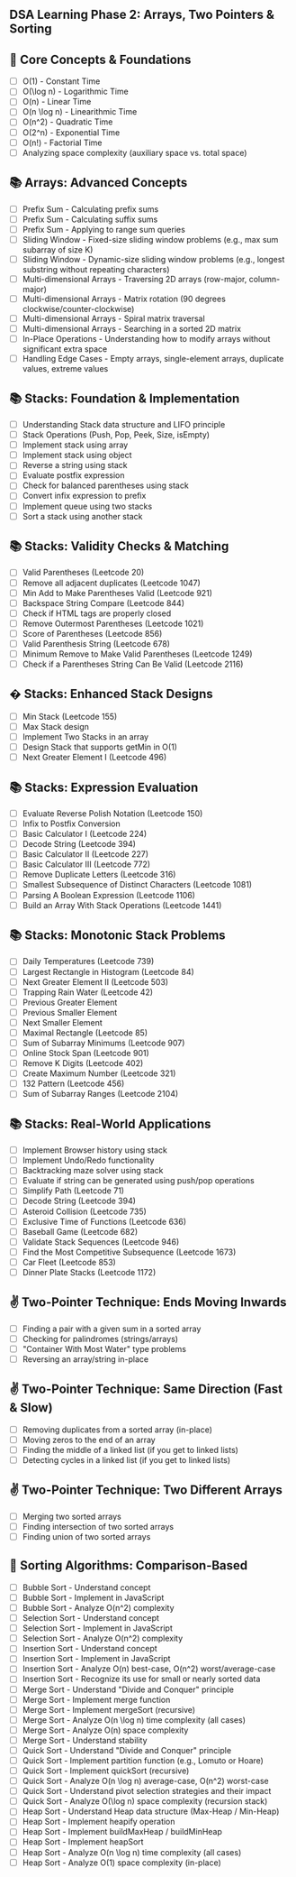 ## DSA Learning Phase 2: Arrays, Two Pointers & Sorting

## 🎯 Core Concepts & Foundations

- [ ] O(1) - Constant Time
- [ ] O(\log n) - Logarithmic Time
- [ ] O(n) - Linear Time
- [ ] O(n \log n) - Linearithmic Time
- [ ] O(n^2) - Quadratic Time
- [ ] O(2^n) - Exponential Time
- [ ] O(n!) - Factorial Time
- [ ] Analyzing space complexity (auxiliary space vs. total space)

## 📚 Arrays: Advanced Concepts

- [ ] Prefix Sum - Calculating prefix sums
- [ ] Prefix Sum - Calculating suffix sums
- [ ] Prefix Sum - Applying to range sum queries
- [ ] Sliding Window - Fixed-size sliding window problems (e.g., max sum subarray of size K)
- [ ] Sliding Window - Dynamic-size sliding window problems (e.g., longest substring without repeating characters)
- [ ] Multi-dimensional Arrays - Traversing 2D arrays (row-major, column-major)
- [ ] Multi-dimensional Arrays - Matrix rotation (90 degrees clockwise/counter-clockwise)
- [ ] Multi-dimensional Arrays - Spiral matrix traversal
- [ ] Multi-dimensional Arrays - Searching in a sorted 2D matrix
- [ ] In-Place Operations - Understanding how to modify arrays without significant extra space
- [ ] Handling Edge Cases - Empty arrays, single-element arrays, duplicate values, extreme values

## 📚 Stacks: Foundation & Implementation

- [ ] Understanding Stack data structure and LIFO principle
- [ ] Stack Operations (Push, Pop, Peek, Size, isEmpty)
- [ ] Implement stack using array
- [ ] Implement stack using object
- [ ] Reverse a string using stack
- [ ] Evaluate postfix expression
- [ ] Check for balanced parentheses using stack
- [ ] Convert infix expression to prefix
- [ ] Implement queue using two stacks
- [ ] Sort a stack using another stack

## 📚 Stacks: Validity Checks & Matching

- [ ] Valid Parentheses (Leetcode 20)
- [ ] Remove all adjacent duplicates (Leetcode 1047)
- [ ] Min Add to Make Parentheses Valid (Leetcode 921)
- [ ] Backspace String Compare (Leetcode 844)
- [ ] Check if HTML tags are properly closed
- [ ] Remove Outermost Parentheses (Leetcode 1021)
- [ ] Score of Parentheses (Leetcode 856)
- [ ] Valid Parenthesis String (Leetcode 678)
- [ ] Minimum Remove to Make Valid Parentheses (Leetcode 1249)
- [ ] Check if a Parentheses String Can Be Valid (Leetcode 2116)

## � Stacks: Enhanced Stack Designs

- [ ] Min Stack (Leetcode 155)
- [ ] Max Stack design
- [ ] Implement Two Stacks in an array
- [ ] Design Stack that supports getMin in O(1)
- [ ] Next Greater Element I (Leetcode 496)

## 📚 Stacks: Expression Evaluation

- [ ] Evaluate Reverse Polish Notation (Leetcode 150)
- [ ] Infix to Postfix Conversion
- [ ] Basic Calculator I (Leetcode 224)
- [ ] Decode String (Leetcode 394)
- [ ] Basic Calculator II (Leetcode 227)
- [ ] Basic Calculator III (Leetcode 772)
- [ ] Remove Duplicate Letters (Leetcode 316)
- [ ] Smallest Subsequence of Distinct Characters (Leetcode 1081)
- [ ] Parsing A Boolean Expression (Leetcode 1106)
- [ ] Build an Array With Stack Operations (Leetcode 1441)

## 📚 Stacks: Monotonic Stack Problems

- [ ] Daily Temperatures (Leetcode 739)
- [ ] Largest Rectangle in Histogram (Leetcode 84)
- [ ] Next Greater Element II (Leetcode 503)
- [ ] Trapping Rain Water (Leetcode 42)
- [ ] Previous Greater Element
- [ ] Previous Smaller Element
- [ ] Next Smaller Element
- [ ] Maximal Rectangle (Leetcode 85)
- [ ] Sum of Subarray Minimums (Leetcode 907)
- [ ] Online Stock Span (Leetcode 901)
- [ ] Remove K Digits (Leetcode 402)
- [ ] Create Maximum Number (Leetcode 321)
- [ ] 132 Pattern (Leetcode 456)
- [ ] Sum of Subarray Ranges (Leetcode 2104)

## 📚 Stacks: Real-World Applications

- [ ] Implement Browser history using stack
- [ ] Implement Undo/Redo functionality
- [ ] Backtracking maze solver using stack
- [ ] Evaluate if string can be generated using push/pop operations
- [ ] Simplify Path (Leetcode 71)
- [ ] Decode String (Leetcode 394)
- [ ] Asteroid Collision (Leetcode 735)
- [ ] Exclusive Time of Functions (Leetcode 636)
- [ ] Baseball Game (Leetcode 682)
- [ ] Validate Stack Sequences (Leetcode 946)
- [ ] Find the Most Competitive Subsequence (Leetcode 1673)
- [ ] Car Fleet (Leetcode 853)
- [ ] Dinner Plate Stacks (Leetcode 1172)

## ✌️ Two-Pointer Technique: Ends Moving Inwards

- [ ] Finding a pair with a given sum in a sorted array
- [ ] Checking for palindromes (strings/arrays)
- [ ] "Container With Most Water" type problems
- [ ] Reversing an array/string in-place

## ✌️ Two-Pointer Technique: Same Direction (Fast & Slow)

- [ ] Removing duplicates from a sorted array (in-place)
- [ ] Moving zeros to the end of an array
- [ ] Finding the middle of a linked list (if you get to linked lists)
- [ ] Detecting cycles in a linked list (if you get to linked lists)

## ✌️ Two-Pointer Technique: Two Different Arrays

- [ ] Merging two sorted arrays
- [ ] Finding intersection of two sorted arrays
- [ ] Finding union of two sorted arrays

## 🔢 Sorting Algorithms: Comparison-Based

- [ ] Bubble Sort - Understand concept
- [ ] Bubble Sort - Implement in JavaScript
- [ ] Bubble Sort - Analyze O(n^2) complexity
- [ ] Selection Sort - Understand concept
- [ ] Selection Sort - Implement in JavaScript
- [ ] Selection Sort - Analyze O(n^2) complexity
- [ ] Insertion Sort - Understand concept
- [ ] Insertion Sort - Implement in JavaScript
- [ ] Insertion Sort - Analyze O(n) best-case, O(n^2) worst/average-case
- [ ] Insertion Sort - Recognize its use for small or nearly sorted data
- [ ] Merge Sort - Understand "Divide and Conquer" principle
- [ ] Merge Sort - Implement merge function
- [ ] Merge Sort - Implement mergeSort (recursive)
- [ ] Merge Sort - Analyze O(n \log n) time complexity (all cases)
- [ ] Merge Sort - Analyze O(n) space complexity
- [ ] Merge Sort - Understand stability
- [ ] Quick Sort - Understand "Divide and Conquer" principle
- [ ] Quick Sort - Implement partition function (e.g., Lomuto or Hoare)
- [ ] Quick Sort - Implement quickSort (recursive)
- [ ] Quick Sort - Analyze O(n \log n) average-case, O(n^2) worst-case
- [ ] Quick Sort - Understand pivot selection strategies and their impact
- [ ] Quick Sort - Analyze O(\log n) space complexity (recursion stack)
- [ ] Heap Sort - Understand Heap data structure (Max-Heap / Min-Heap)
- [ ] Heap Sort - Implement heapify operation
- [ ] Heap Sort - Implement buildMaxHeap / buildMinHeap
- [ ] Heap Sort - Implement heapSort
- [ ] Heap Sort - Analyze O(n \log n) time complexity (all cases)
- [ ] Heap Sort - Analyze O(1) space complexity (in-place)
